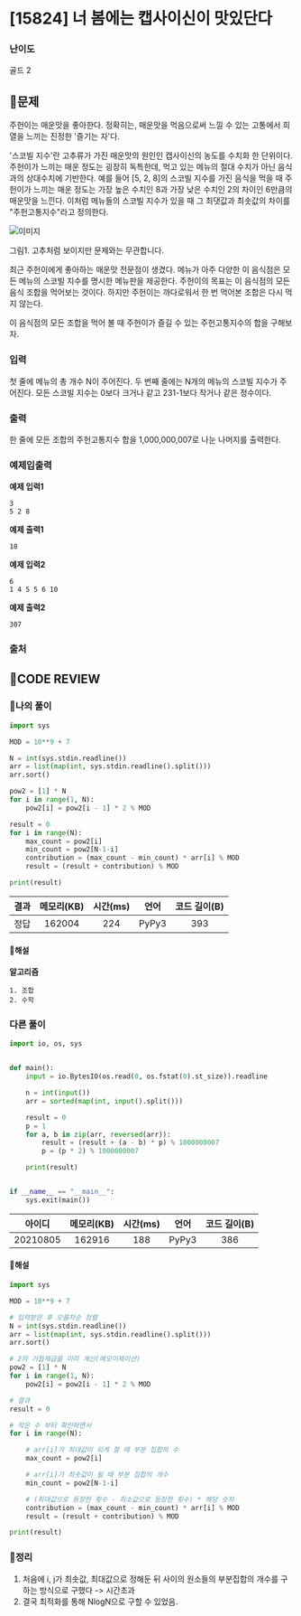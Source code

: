 # [15824] 너 봄에는 캡사이신이 맛있단다

### **난이도**
골드 2
## **📝문제**
주헌이는 매운맛을 좋아한다. 정확히는, 매운맛을 먹음으로써 느낄 수 있는 고통에서 희열을 느끼는 진정한 '즐기는 자'다.

'스코빌 지수'란 고추류가 가진 매운맛의 원인인 캡사이신의 농도를 수치화 한 단위이다. 주헌이가 느끼는 매운 정도는 굉장히 독특한데, 먹고 있는 메뉴의 절대 수치가 아닌 음식과의 상대수치에 기반한다. 예를 들어 [5, 2, 8]의 스코빌 지수를 가진 음식을 먹을 때 주헌이가 느끼는 매운 정도는 가장 높은 수치인 8과 가장 낮은 수치인 2의 차이인 6만큼의 매운맛을 느낀다. 이처럼 메뉴들의 스코빌 지수가 있을 때 그 최댓값과 최솟값의 차이를 "주헌고통지수"라고 정의한다.

![이미지](https://onlinejudgeimages.s3-ap-northeast-1.amazonaws.com/problem/15824/1.png)

그림1. 고추처럼 보이지만 문제와는 무관합니다. 

최근 주헌이에게 좋아하는 매운맛 전문점이 생겼다. 메뉴가 아주 다양한 이 음식점은 모든 메뉴의 스코빌 지수를 명시한 메뉴판을 제공한다. 주헌이의 목표는 이 음식점의 모든 음식 조합을 먹어보는 것이다. 하지만 주헌이는 까다로워서 한 번 먹어본 조합은 다시 먹지 않는다.

이 음식점의 모든 조합을 먹어 볼 때 주헌이가 즐길 수 있는 주헌고통지수의 합을 구해보자.
### **입력**
첫 줄에 메뉴의 총 개수 N이 주어진다. 두 번째 줄에는 N개의 메뉴의 스코빌 지수가 주어진다. 모든 스코빌 지수는 0보다 크거나 같고 231-1보다 작거나 같은 정수이다.
### **출력**
한 줄에 모든 조합의 주헌고통지수 합을 1,000,000,007로 나눈 나머지를 출력한다.
### **예제입출력**

**예제 입력1**

```
3
5 2 8
```

**예제 출력1**

```
18
```

**예제 입력2**

```
6
1 4 5 5 6 10
```

**예제 출력2**

```
307
```
### **출처**

## **🧐CODE REVIEW**

### **🧾나의 풀이**

```python
import sys

MOD = 10**9 + 7

N = int(sys.stdin.readline())
arr = list(map(int, sys.stdin.readline().split()))
arr.sort()

pow2 = [1] * N
for i in range(1, N):
    pow2[i] = pow2[i - 1] * 2 % MOD

result = 0
for i in range(N):
    max_count = pow2[i]
    min_count = pow2[N-1-i]
    contribution = (max_count - min_count) * arr[i] % MOD
    result = (result + contribution) % MOD

print(result)
```

결과	| 메모리(KB) |	시간(ms) |	언어 |	코드 길이(B)
:----:|:-----:|:-----:|:-----:|:--------:
정답|162004|224|PyPy3|393
#### **📝해설**

**알고리즘**
```
1. 조합
2. 수학
```

### **다른 풀이**

```python
import io, os, sys


def main():
    input = io.BytesIO(os.read(0, os.fstat(0).st_size)).readline

    n = int(input())
    arr = sorted(map(int, input().split()))

    result = 0
    p = 1
    for a, b in zip(arr, reversed(arr)):
        result = (result + (a - b) * p) % 1000000007
        p = (p * 2) % 1000000007

    print(result)


if __name__ == "__main__":
    sys.exit(main())

```

아이디 | 메모리(KB) |	시간(ms) |	언어 |	코드 길이(B) 
:-----:|:-----:|:-----:|:----:|:--------:
20210805|162916|188|PyPy3|386
#### **📝해설**

```python
import sys

MOD = 10**9 + 7

# 입력받은 후 오름차순 정렬
N = int(sys.stdin.readline())
arr = list(map(int, sys.stdin.readline().split()))
arr.sort()

# 2의 거듭제곱을 미리 계산(메모이제이션)
pow2 = [1] * N
for i in range(1, N):
    pow2[i] = pow2[i - 1] * 2 % MOD

# 결과
result = 0

# 작은 수 부터 확인하면서
for i in range(N):

    # arr[i]가 최대값이 되게 할 때 부분 집합의 수
    max_count = pow2[i]

    # arr[i]가 최솟값이 될 때 부분 집합의 개수
    min_count = pow2[N-1-i]

    # (최대값으로 등장한 횟수 - 최소값으로 등장한 횟수) * 해당 숫자
    contribution = (max_count - min_count) * arr[i] % MOD
    result = (result + contribution) % MOD

print(result)
```

### **🔖정리**

1. 처음에 i, j가 최솟값, 최대값으로 정해둔 뒤 사이의 원소들의 부분집합의 개수를 구하는 방식으로 구했다 -> 시간초과
2. 결국 최적화를 통해 NlogN으로 구할 수 있었음.